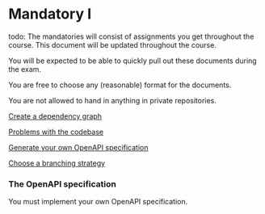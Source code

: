 # Mandatory I

todo: The mandatories will consist of assignments you get throughout the course. This document will be updated throughout the course.

You will be expected to be able to quickly pull out these documents during the exam. 

You are free to choose any (reasonable) format for the documents.

You are not allowed to hand in anything in private repositories. 


[Create a dependency graph](../01._Introduction/02._After/create_a_dependency_graph.md)

[Problems with the codebase](../01._Introduction/02._After/problems_with_the_codebase.md)

[Generate your own OpenAPI specification](../02._Github_Conventions_OpenAPI_DotEnv/02._After/generate_openapi_specification.md)

[Choose a branching strategy](../04._Sofware_Quality_Linting_CI/02._After/choose_a_git_branching_strategy.md)


### The OpenAPI specification

You must implement your own OpenAPI specification.

